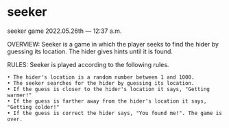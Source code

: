 # seeker
seeker game
2022.05.26th — 12:37 a.m.

OVERVIEW:
    Seeker is a game in which the player seeks to find the hider by guessing its location.
    The hider gives hints until it is found.

RULES:
    Seeker is played according to the following rules.

    • The hider's location is a random number between 1 and 1000.
    • The seeker searches for the hider by guessing its location.
    • If the guess is closer to the hider's location it says, "Getting warmer!"
    • If the guess is farther away from the hider's location it says, "Getting colder!"
    • If the guess is correct the hider says, "You found me!". The game is over.
